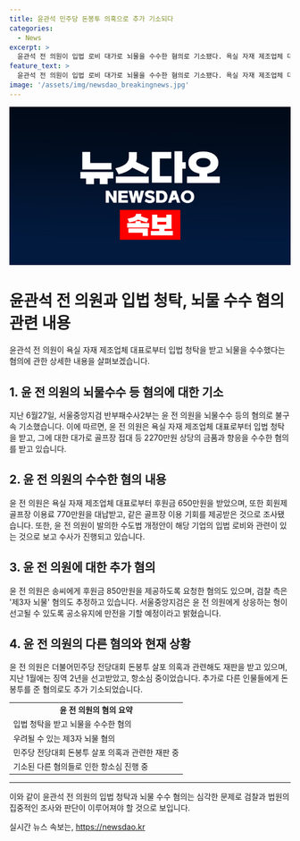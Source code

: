 ```yaml
---
title: 윤관석 민주당 돈봉투 의혹으로 추가 기소되다
categories:
  - News
excerpt: >
  윤관석 전 의원이 입법 로비 대가로 뇌물을 수수한 혐의로 기소됐다. 욕실 자재 제조업체 대표에게 절수설비 관련 법령 개정 등을 도와달라는 입법 청탁을 받고 2270만원 상당의 금품과 향응을 수수했다는 것으로 검찰이 밝혔다. 또한, 윤 전 의원은 송씨에게 후원금과 회원제 골프장 이용료를 받고, 관련 법안이 통과되도록 노력한 것으로 확인됐다. 해당 법안은 2021년 7월 국회 본회의를 통과했으며, 검찰은 윤 전 의원이 송씨를 통해 민주당 의원들에게 후원금을 제공하도록 유도했다고 판단했다. 윤 전 의원은 현재 민주당 전당대회 돈봉투 살포 의혹으로도 재판을 받고 있으며, 1심에서 징역 2년을 선고받고 항소심 중이다.
feature_text: >
  윤관석 전 의원이 입법 로비 대가로 뇌물을 수수한 혐의로 기소됐다. 욕실 자재 제조업체 대표에게 절수설비 관련 법령 개정 등을 도와달라는 입법 청탁을 받고 2270만원 상당의 금품과 향응을 수수했다는 것으로 검찰이 밝혔다. 또한, 윤 전 의원은 송씨에게 후원금과 회원제 골프장 이용료를 받고, 관련 법안이 통과되도록 노력한 것으로 확인됐다. 해당 법안은 2021년 7월 국회 본회의를 통과했으며, 검찰은 윤 전 의원이 송씨를 통해 민주당 의원들에게 후원금을 제공하도록 유도했다고 판단했다. 윤 전 의원은 현재 민주당 전당대회 돈봉투 살포 의혹으로도 재판을 받고 있으며, 1심에서 징역 2년을 선고받고 항소심 중이다.
image: '/assets/img/newsdao_breakingnews.jpg'
---
```


<p><img src="/assets/img/newsdao_breakingnews.jpg" alt="implanttips 속보" /></p>

<h1><b>윤관석 전 의원과 입법 청탁, 뇌물 수수 혐의 관련 내용</b></h1>

<p data-ke-size="size16">윤관석 전 의원이 욕실 자재 제조업체 대표로부터 입법 청탁을 받고 뇌물을 수수했다는 혐의에 관한 상세한 내용을 살펴보겠습니다.</p>

<h2><b>1. 윤 전 의원의 뇌물수수 등 혐의에 대한 기소</b></h2>

<p data-ke-size="size16">지난 6월27일, 서울중앙지검 반부패수사2부는 윤 전 의원을 뇌물수수 등의 혐의로 불구속 기소했습니다. 이에 따르면, 윤 전 의원은 욕실 자재 제조업체 대표로부터 입법 청탁을 받고, 그에 대한 대가로 골프장 접대 등 2270만원 상당의 금품과 향응을 수수한 혐의를 받고 있습니다.</p>

<h2><b>2. 윤 전 의원의 수수한 혐의 내용</b></h2>

<p data-ke-size="size16">윤 전 의원은 욕실 자재 제조업체 대표로부터 후원금 650만원을 받았으며, 또한 회원제 골프장 이용료 770만원을 대납받고, 같은 골프장 이용 기회를 제공받은 것으로 조사됐습니다. 또한, 윤 전 의원이 발의한 수도법 개정안이 해당 기업의 입법 로비와 관련이 있는 것으로 보고 수사가 진행되고 있습니다.</p>

<h2><b>3. 윤 전 의원에 대한 추가 혐의</b></h2>

<p data-ke-size="size16">윤 전 의원은 송씨에게 후원금 850만원을 제공하도록 요청한 혐의도 있으며, 검찰 측은 '제3자 뇌물' 혐의도 추정하고 있습니다. 서울중앙지검은 윤 전 의원에게 상응하는 형이 선고될 수 있도록 공소유지에 만전을 기할 예정이라고 밝혔습니다.</p>

<h2><b>4. 윤 전 의원의 다른 혐의와 현재 상황</b></h2>

<p data-ke-size="size16">윤 전 의원은 더불어민주당 전당대회 돈봉투 살포 의혹과 관련해도 재판을 받고 있으며, 지난 1월에는 징역 2년을 선고받았고, 항소심 중이었습니다. 추가로 다른 인물들에게 돈봉투를 준 혐의로도 추가 기소되었습니다.</p>

<table>
    <tr>
        <td style="text-align: center; height: 17px;"><b>윤 전 의원의 혐의 요약</b></td>
    </tr>
    <tr>
        <td>입법 청탁을 받고 뇌물을 수수한 혐의</td>
    </tr>
    <tr>
        <td>우려될 수 있는 제3자 뇌물 혐의</td>
    </tr>
    <tr>
        <td>민주당 전당대회 돈봉투 살포 의혹과 관련한 재판 중</td>
    </tr>
    <tr>
        <td>기소된 다른 혐의들로 인한 항소심 진행 중</td>
    </tr>
</table>

<hr>

<p>이와 같이 윤관석 전 의원의 입법 청탁과 뇌물 수수 혐의는 심각한 문제로 검찰과 법원의 집중적인 조사와 판단이 이루어져야 할 것으로 보입니다.</p>
실시간 뉴스 속보는, <a href="https://newsdao.kr" rel="dofollow">https://newsdao.kr</a>


